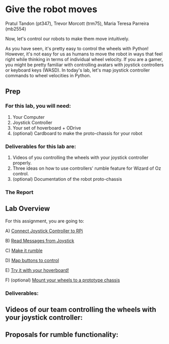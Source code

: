 # Give the robot moves
Pratul Tandon (pt347), Trevor Morcott (trm75), Maria Teresa Parreira (mb2554)

Now, let's control our robots to make them move intuitively. 

As you have seen, it's pretty easy to control the wheels with Python! However, it's not easy for us as humans to move the robot in ways that feel right while thinking in terms of individual wheel velocity. If you are a gamer, you might be pretty familiar with controlling avatars with joystick controllers or keyboard keys (WASD). In today's lab, let's map joystick controller commands to wheel velocities in Python.

## Prep

### For this lab, you will need:
1. Your Computer
2. Joystick Controller
3. Your set of hoverboard + ODrive
4. (optional) Cardboard to make the proto-chassis for your robot

### Deliverables for this lab are: 

1. Videos of you controlling the wheels with your joystick controller properly.
2. Three ideas on how to use controllers' rumble feature for Wizard of Oz control.
3. (optional) Documentation of the robot proto-chassis

### The Report 


## Lab Overview
For this assignment, you are going to:

A) [Connect Joystick Controller to RPi](#part-a-connect-joystick-controller-to-RPi)

B) [Read Messages from Joystick](#part-b-read-messages-from-Joystick)

C) [Make it rumble](#part-c-make-it-rumble)

D) [Map buttons to control](#part-d-map-buttons-to-control)

E) [Try it with your hoverboard!](#part-e-try-it-with-your-hoverboard!) 

F) (optional) [Mount your wheels to a prototype chassis](#part-f-mount-your-wheels-to-chassis)

### Deliverables: 

## Videos of our team controlling the wheels with your joystick controller:
## Proposals for rumble functionality: 

